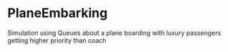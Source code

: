 # PlaneEmbarking
Simulation using Queues about a plane boarding with luxury passengers getting higher priority than coach
